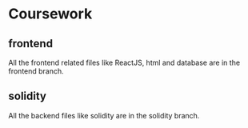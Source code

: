 # Coursework

## frontend 
All the frontend related files like ReactJS, html and database are in the frontend branch.

## solidity 
All the backend files like solidity are in the solidity branch. 
